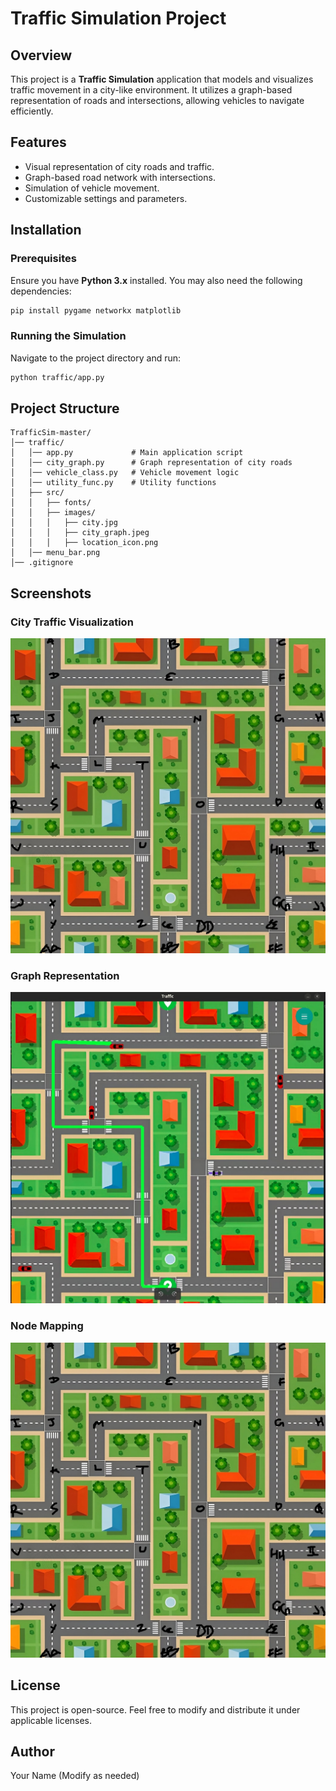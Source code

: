 # Traffic Simulation Project

## Overview

This project is a **Traffic Simulation** application that models and visualizes traffic movement in a city-like environment. It utilizes a graph-based representation of roads and intersections, allowing vehicles to navigate efficiently.

## Features

- Visual representation of city roads and traffic.
- Graph-based road network with intersections.
- Simulation of vehicle movement.
- Customizable settings and parameters.

## Installation

### Prerequisites

Ensure you have **Python 3.x** installed. You may also need the following dependencies:

```bash
pip install pygame networkx matplotlib
```

### Running the Simulation

Navigate to the project directory and run:

```bash
python traffic/app.py
```

## Project Structure

```
TrafficSim-master/
│── traffic/
│   │── app.py             # Main application script
│   │── city_graph.py      # Graph representation of city roads
│   │── vehicle_class.py   # Vehicle movement logic
│   │── utility_func.py    # Utility functions
│   ├── src/
│   │   ├── fonts/
│   │   ├── images/
│   │   │   ├── city.jpg
│   │   │   ├── city_graph.jpeg
│   │   │   ├── location_icon.png
│   │── menu_bar.png
│── .gitignore
```

## Screenshots

### City Traffic Visualization

![](traffic/src/img/1.jpg)

### Graph Representation

![](traffic/src/img/3.jpg)

### Node Mapping

![](traffic/src/img/1.jpg)

## License

This project is open-source. Feel free to modify and distribute it under applicable licenses.

## Author

Your Name (Modify as needed)
